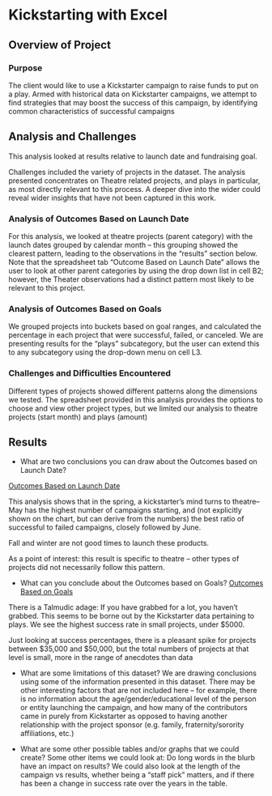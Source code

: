 # Kickstarting with Excel

## Overview of Project

### Purpose

The client would like to use a Kickstarter campaign to raise funds to put on a play. Armed with historical data on Kickstarter campaigns, we attempt to find strategies that may boost the success of this campaign, by identifying common characteristics of successful campaigns


## Analysis and Challenges

This analysis looked at results relative to launch date and fundraising goal.

Challenges included the variety of projects in the dataset. The analysis presented concentrates on Theatre related projects, and plays in particular, as most directly relevant to this process. A deeper dive into the wider could reveal wider insights that have not been captured in this work.


### Analysis of Outcomes Based on Launch Date

For this analysis, we looked at theatre projects (parent category) with the launch dates grouped by calendar month – this grouping showed the clearest pattern, leading to the observations in the “results” section below. Note that the spreadsheet tab “Outcome Based on Launch Date” allows the user to look at other parent categories by using the drop down list in cell B2; however, the Theater observations had a distinct pattern most likely to be relevant to this project.

### Analysis of Outcomes Based on Goals

We grouped projects into buckets based on goal ranges, and calculated the percentage in each project that were successful, failed, or canceled. We are presenting results for the “plays” subcategory, but the user can extend this to any subcategory using the drop-down menu on cell L3.


### Challenges and Difficulties Encountered
Different types of projects showed different patterns along the dimensions we tested. The spreadsheet provided in this analysis provides the options to choose and view other project types, but we limited our analysis to theatre projects (start month) and plays (amount)

## Results

- What are two conclusions you can draw about the Outcomes based on Launch Date?

[Outcomes Based on Launch Date]( /resources/Theater_Outcomes_vs_Launch.png)

This analysis shows that in the spring, a kickstarter’s mind turns to theatre– May has the highest number of campaigns starting, and (not explicitly shown on the chart, but can derive from the numbers) the best ratio of successful to failed campaigns, closely followed by June. 

Fall and winter are not good times to launch these products.

As a point of interest: this result is specific to theatre – other types of projects did not necessarily follow this pattern.


- What can you conclude about the Outcomes based on Goals?
[Outcomes Based on Goals](/resources/Outcomes_vs_Goals.png)

There is a Talmudic adage: If you have grabbed for a lot, you haven’t grabbed. This seems to be borne out by the Kickstarter data pertaining to plays. We see the highest success rate in small projects, under $5000. 

Just looking at success percentages, there is a pleasant spike for projects between $35,000 and $50,000, but the total numbers of projects at that level is small, more in the range of anecdotes than data 


- What are some limitations of this dataset?
We are drawing conclusions using some of the information presented in this dataset. There may be other interesting factors that are not included here – for example, there is no information about the age/gender/educational level of the person or entity launching the campaign, and how many of the contributors came in purely from Kickstarter as opposed to having another relationship with the project sponsor (e.g. family, fraternity/sorority affiliations, etc.)

- What are some other possible tables and/or graphs that we could create?
Some other items we could look at: Do long words in the blurb have an impact on results? We could also look at the length of the campaign vs results, whether being a “staff pick” matters, and if there has been a change in success rate over the years in the table.
